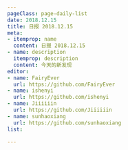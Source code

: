 ```yaml
---
pageClass: page-daily-list
date: 2018.12.15
title: 日报 2018.12.15
meta:
- itemprop: name
  content: 日报 2018.12.15
- name: description
  itemprop: description
  content: 今天的新发现
editor:
- name: FairyEver
  url: https://github.com/FairyEver
- name: ishenyi
  url: https://github.com/ishenyi
- name: Jiiiiiin
  url: https://github.com/Jiiiiiin
- name: sunhaoxiang
  url: https://github.com/sunhaoxiang
list:

---
```


<daily-list v-bind="$page.frontmatter"/>